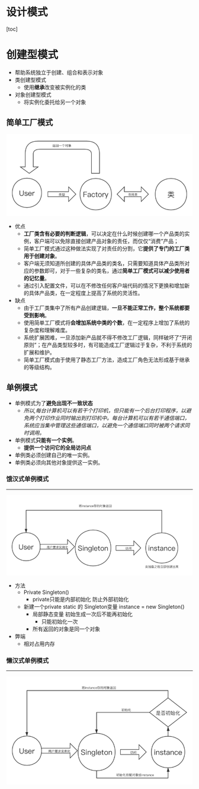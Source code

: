 # 设计模式

[toc]

# 创建型模式

- 帮助系统独立于创建、组合和表示对象
- 类创建型模式
  - 使用**继承**改变被实例化的类
- 对象创建型模式
  - 将实例化委托给另一个对象

## 简单工厂模式

![简单工厂](img/简单工厂模式图.png)
- 优点
    - **工厂类含有必要的判断逻辑**，可以决定在什么时候创建哪一个产品类的实例，客户端可以免除直接创建产品对象的责任，而仅仅“消费”产品；
    - 简单工厂模式通过这种做法实现了对责任的分割，它**提供了专门的工厂类用于创建对象**。
    - 客户端无须知道所创建的具体产品类的类名，只需要知道具体产品类所对应的参数即可，对于一些复杂的类名，通过**简单工厂模式可以减少使用者的记忆量**。
    - 通过引入配置文件，可以在不修改任何客户端代码的情况下更换和增加新的具体产品类，在一定程度上提高了系统的灵活性。
- 缺点
    - 由于工厂类集中了所有产品创建逻辑，**一旦不能正常工作，整个系统都要受到影响**。
    - 使用简单工厂模式将**会增加系统中类的个数**，在一定程序上增加了系统的复杂度和理解难度。
    - 系统扩展困难，一旦添加新产品就不得不修改工厂逻辑，同样破坏了“开闭原则”；在产品类型较多时，有可能造成工厂逻辑过于复杂，不利于系统的扩展和维护。
    - 简单工厂模式由于使用了静态工厂方法，造成工厂角色无法形成基于继承的等级结构。

## 单例模式

- 单例模式为了**避免出现不一致状态**
  - *所以,每台计算机可以有若干个打印机，但只能有一个后台打印程序，以避免两个打印作业同时输出到打印机中。每台计算机可以有若干通信端口，系统应当集中管理这些通信端口，以避免一个通信端口同时被两个请求同时调用。*
- 单例模式**只能有一个实例**。
  - **提供一个访问它的全局访问点**
- 单例类必须创建自己的唯一实例。
- 单例类必须向其他对象提供这一实例。



### 饿汉式单例模式

---

![饿汉式单例模式](img/饿汉式单例模式.png)



- 方法
  - Private Singleton()
    - private只能是内部初始化 防止外部初始化
  - 新建一个private static 的 Singleton变量 instance = new Singleton()
    - 局部静态变量 初始生成一次后不能再初始化
      - 只能初始化一次
    - 所有返回的对象是同一个对象
- 弊端
  - 相对占用内存



### 懒汉式单例模式

---

![懒汉式单例模式](img/懒汉式单例模式.png)

